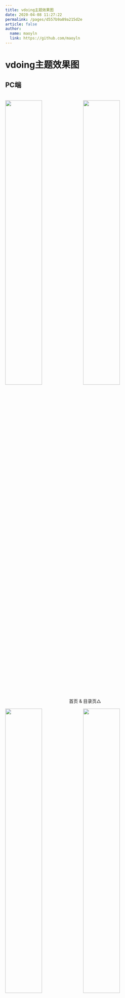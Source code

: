 ```yaml
---
title: vdoing主题效果图
date: 2020-04-08 11:27:22
permalink: /pages/d557b9a89a215d2e
article: false
author: 
  name: maoyln
  link: https://github.com/maoyln
---
```


# vdoing主题效果图

## PC端

<br/>
<img src="https://cdn.jsdelivr.net/gh/maoyln/image_store/blog/20200408125410.png" style="width:48%;"/>
<img src="https://cdn.jsdelivr.net/gh/maoyln/image_store/blog/20200408120138.png"  style="width:48%;" />
<p align="center">首页 & 目录页△</p>
<img src="https://cdn.jsdelivr.net/gh/maoyln/image_store/blog/20200408120144.png"  style="width:48%;" />
<img src="https://cdn.jsdelivr.net/gh/maoyln/image_store/blog/20200408120145.png"  style="width:48%;" />
<p align="center">文章详情页 & 时间轴页△</p>

## 首页个性化大图

<br/>
<img src="https://cdn.jsdelivr.net/gh/maoyln/image_store/blog/20200408125412.png" />
<p align="center">首页个性化大图△</p>

## 深色模式和阅读模式

<br/>
<img src="https://cdn.jsdelivr.net/gh/maoyln/image_store/blog/20200408125408.png"  style="width:48%;" />
<img src="https://cdn.jsdelivr.net/gh/maoyln/image_store/blog/20200408120139.png"  style="width:48%;" />
<p align="center">深色模式△</p>
<img src="https://cdn.jsdelivr.net/gh/maoyln/image_store/blog/20200408125409.png"  style="width:48%;" />
<img src="https://cdn.jsdelivr.net/gh/maoyln/image_store/blog/20200408120143.png"  style="width:48%;" />
<p align="center">阅读模式△</p>

## 移动端

<br/>
<img src="https://cdn.jsdelivr.net/gh/maoyln/image_store/blog/20200408120606.png" style="width:24%;" />
<img src="https://cdn.jsdelivr.net/gh/maoyln/image_store/blog/20200408120147.png" style="width:24%;" />
<img src="https://cdn.jsdelivr.net/gh/maoyln/image_store/blog/20200408120148.png" style="width:24%;" />
<img src="https://cdn.jsdelivr.net/gh/maoyln/image_store/blog/20200408130831.png" style="width:24%;" />
<p align="center">移动端效果△</p>

<style scoped>
    /* .content__default img{border: 1px solid #ccc;} */
</style>

